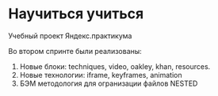 # Научиться учиться

Учебный проект Яндекс.практикума  

Во втором спринте были реализованы:
1. Новые блоки: techniques, video,  oakley,  khan, resources.
2. Новые технологии: iframe, keyframes, animation
3. БЭМ методология для огранизации файлов NESTED
